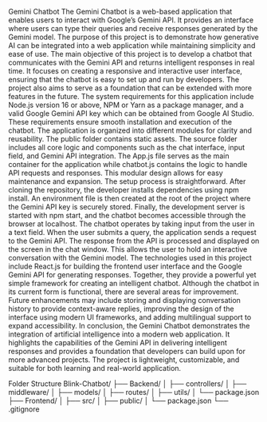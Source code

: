 Gemini Chatbot
The Gemini Chatbot is a web-based application that enables users to interact with Google’s Gemini API. It provides an interface where users can type their queries and receive responses generated by the Gemini model. The purpose of this project is to demonstrate how generative AI can be integrated into a web application while maintaining simplicity and ease of use.
The main objective of this project is to develop a chatbot that communicates with the Gemini API and returns intelligent responses in real time. It focuses on creating a responsive and interactive user interface, ensuring that the chatbot is easy to set up and run by developers. The project also aims to serve as a foundation that can be extended with more features in the future.
The system requirements for this application include Node.js version 16 or above, NPM or Yarn as a package manager, and a valid Google Gemini API key which can be obtained from Google AI Studio. These requirements ensure smooth installation and execution of the chatbot.
The application is organized into different modules for clarity and reusability. The public folder contains static assets. The source folder includes all core logic and components such as the chat interface, input field, and Gemini API integration. The App.js file serves as the main container for the application while chatbot.js contains the logic to handle API requests and responses. This modular design allows for easy maintenance and expansion.
The setup process is straightforward. After cloning the repository, the developer installs dependencies using npm install. An environment file is then created at the root of the project where the Gemini API key is securely stored. Finally, the development server is started with npm start, and the chatbot becomes accessible through the browser at localhost.
The chatbot operates by taking input from the user in a text field. When the user submits a query, the application sends a request to the Gemini API. The response from the API is processed and displayed on the screen in the chat window. This allows the user to hold an interactive conversation with the Gemini model.
The technologies used in this project include React.js for building the frontend user interface and the Google Gemini API for generating responses. Together, they provide a powerful yet simple framework for creating an intelligent chatbot.
Although the chatbot in its current form is functional, there are several areas for improvement. Future enhancements may include storing and displaying conversation history to provide context-aware replies, improving the design of the interface using modern UI frameworks, and adding multilingual support to expand accessibility.
In conclusion, the Gemini Chatbot demonstrates the integration of artificial intelligence into a modern web application. It highlights the capabilities of the Gemini API in delivering intelligent responses and provides a foundation that developers can build upon for more advanced projects. The project is lightweight, customizable, and suitable for both learning and real-world application.

Folder Structure
Blink-Chatbot/
├── Backend/
│   ├── controllers/
│   ├── middleware/
│   ├── models/
│   ├── routes/
│   ├── utils/
│   └── package.json
├── Frontend/
│   ├── src/
│   ├── public/
│   └── package.json
└── .gitignore

